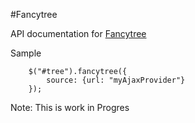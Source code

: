 #Fancytree

API documentation for [Fancytree](http://fancytree.googlecode.com)

Sample

        $("#tree").fancytree({
            source: {url: "myAjaxProvider"}
        });

Note: 
    This is work in Progres